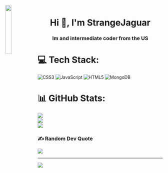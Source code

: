 <img align='left' src='https://cdn.discordapp.com/attachments/1071450105091211274/1094248482707099658/E1C43B04-E53A-4B9B-885E-20A2E699B937-removebg-preview.png' width='20%'/> 

<h1 align="center">Hi 👋, I'm StrangeJaguar</h1>
<h3 align="center">Im and intermediate coder from the US</h3>




# 💻 Tech Stack:
![CSS3](https://img.shields.io/badge/css3-%231572B6.svg?style=for-the-badge&logo=css3&logoColor=white) ![JavaScript](https://img.shields.io/badge/javascript-%23323330.svg?style=for-the-badge&logo=javascript&logoColor=%23F7DF1E) ![HTML5](https://img.shields.io/badge/html5-%23E34F26.svg?style=for-the-badge&logo=html5&logoColor=white) ![MongoDB](https://img.shields.io/badge/MongoDB-%234ea94b.svg?style=for-the-badge&logo=mongodb&logoColor=white)
# 📊 GitHub Stats:
![](https://github-readme-stats.vercel.app/api?username=StrangeJaguar55&theme=dark&hide_border=false&include_all_commits=false&count_private=false)<br/>
![](https://github-readme-streak-stats.herokuapp.com/?user=StrangeJaguar55&theme=dark&hide_border=false)<br/>
![](https://github-readme-stats.vercel.app/api/top-langs/?username=StrangeJaguar55&theme=dark&hide_border=false&include_all_commits=false&count_private=false&layout=compact)

### ✍️ Random Dev Quote
![](https://quotes-github-readme.vercel.app/api?type=horizontal&theme=radical)

---
[![](https://visitcount.itsvg.in/api?id=StrangeJaguar55&icon=0&color=0)](https://visitcount.itsvg.in)

<!-- Proudly created with GPRM ( https://gprm.itsvg.in ) -->
